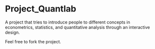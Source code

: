# Project_Quantlab
A project that tries to introduce people to different concepts in econometrics, statistics, and quantitative analysis through an interactive design.


Feel free to fork the project.

